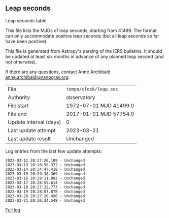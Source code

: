 
## Leap seconds

Leap seconds table

This file lists the MJDs of leap seconds, starting from 41499.
The format can only accommodate positive leap seconds (but all
leap seconds so far have been positive).

This file is generated from Astropy's parsing of the IERS
bulletins. It should be updated at least six months in advance
of any planned leap second (and not otherwise).

If there are any questions, contact Anne Archibald
<anne.archibald@nanograv.org>.

|     |     |
|:--- |:--- |
| File | `tempo/clock/leap.sec` |
| Authority | observatory |
| File start | 1972-07-01 MJD 41499.0 |
| File end | 2017-01-01 MJD 57754.0 |
| Update interval (days) | 0 |
| Last update attempt | 2023-03-21 |
| Last update result | Unchanged |

Log entries from the last few update attempts:
```
2023-03-12 20:27:26.109 - Unchanged
2023-03-13 20:28:50.372 - Unchanged
2023-03-14 20:34:47.418 - Unchanged
2023-03-15 20:29:38.369 - Unchanged
2023-03-16 20:29:11.882 - Unchanged
2023-03-17 20:28:55.614 - Unchanged
2023-03-18 20:27:22.773 - Unchanged
2023-03-19 20:28:07.878 - Unchanged
2023-03-20 20:27:20.450 - Unchanged
2023-03-21 20:26:24.548 - Unchanged
```
[Full log](https://raw.githubusercontent.com/ipta/pulsar-clock-corrections/main/log/tempo/clock/leap.sec.log)
